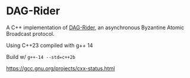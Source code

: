 # DAG-Rider

A C++ implementation of [DAG-Rider](https://arxiv.org/pdf/2102.08325), an asynchronous Byzantine Atomic Broadcast protocol.

Using C++23 compiled with g++ 14

Build w/ `g++-14 --std=c++2b`

https://gcc.gnu.org/projects/cxx-status.html
